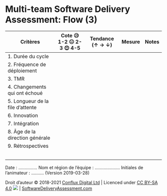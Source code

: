 # Multi-team Software Delivery Assessment: Flow (3)

| **Critères**            | **Cote 😥 1-2 😐 2-3 😊 4-5** | **Tendance (↑ → ↓)** | **Mesure** | **Notes** |
| ------------------------ | ---------------------------- | ----------------- | ---------- | --------- |
| 1\. Durée du cycle           |                              |                   |            |           |
| 2\. Fréquence de déploiement |                              |                   |            |           |
| 3\. TMR                 |                              |                   |            |           |
| 4\. Changements qui ont échoué       |                              |                   |            |           |
| 5\. Longueur de la file d’attente         |                              |                   |            |           |
| 6\. Innovation           |                              |                   |            |           |
| 7\. Intégration           |                              |                   |            |           |
| 8\. Âge de la direction générale           |                              |                   |            |           |
| 9\. Rétrospectives       |                              |                   |            |           |
|                          |                              |                   |            |           |
|                          |                              |                   |            |           |
|                          |                              |                   |            |           |
|                          |                              |                   |            |           |
|                          |                              |                   |            |           |

Date : ............... Nom et région de l’équipe : .................... Initiales de l’animateur : .......... (Version 2019-03-28)

Droit d’auteur © 2018-2021 [Conflux Digital Ltd](https://confluxdigital.net/) | Licenced under [CC BY-SA 4.0](https://creativecommons.org/licenses/by-sa/4.0/) ![](https://licensebuttons.net/l/by-sa/3.0/88x31.png) | [SoftwareDeliveryAssessment.com](http://SoftwareDeliveryAssessment.com/)
